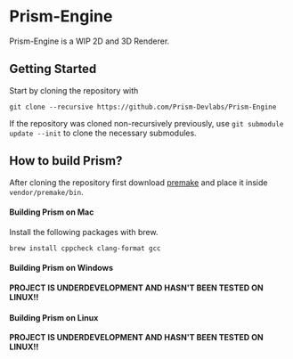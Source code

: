 # Prism-Engine

Prism-Engine is a WIP 2D and 3D Renderer.

## Getting Started

Start by cloning the repository with

```
git clone --recursive https://github.com/Prism-Devlabs/Prism-Engine
```

If the repository was cloned non-recursively previously, use
`git submodule update --init`
to clone the necessary submodules.

## How to build Prism?

After cloning the repository first download [premake](https://premake.github.io/download/)
and place it inside `vendor/premake/bin`.

<h4>Building Prism on Mac</h4>

Install the following packages with brew.

```
brew install cppcheck clang-format gcc
```

<h4>Building Prism on Windows</h4>

**PROJECT IS UNDERDEVELOPMENT AND HASN'T BEEN TESTED ON LINUX!!**

<h4>Building Prism on Linux</h4>

**PROJECT IS UNDERDEVELOPMENT AND HASN'T BEEN TESTED ON LINUX!!**
